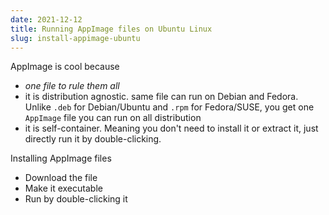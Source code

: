 ```yaml
---
date: 2021-12-12
title: Running AppImage files on Ubuntu Linux
slug: install-appimage-ubuntu
---
```


AppImage is cool because

- _one file to rule them all_
- it is distribution agnostic. same file can run on Debian and Fedora. Unlike `.deb` for Debian/Ubuntu and `.rpm` for Fedora/SUSE, you get one `AppImage` file you can run on all distribution
- it is self-container. Meaning you don't need to install it or extract it, just directly run it by double-clicking.

Installing AppImage files

- Download the file
- Make it executable
- Run by double-clicking it
